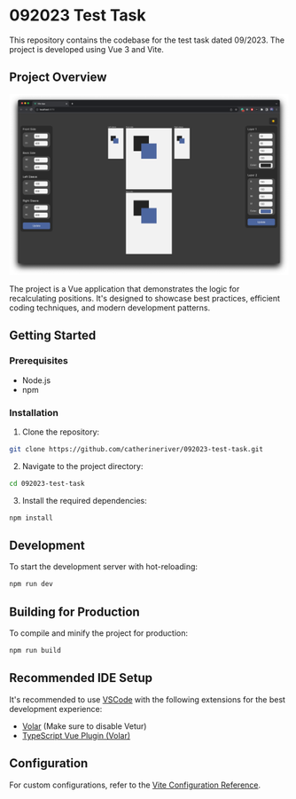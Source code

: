# 092023 Test Task

This repository contains the codebase for the test task dated 09/2023.
The project is developed using Vue 3 and Vite.

## Project Overview

![img.png](img.png)

The project is a Vue application that demonstrates the logic for recalculating positions.
It's designed to showcase best practices, efficient coding techniques, and modern development patterns.

## Getting Started

### Prerequisites

- Node.js
- npm

### Installation

1. Clone the repository:

```bash
git clone https://github.com/catherineriver/092023-test-task.git
```

2. Navigate to the project directory:

```bash
cd 092023-test-task
```

3. Install the required dependencies:

```bash
npm install
```

## Development

To start the development server with hot-reloading:

```bash
npm run dev
```

## Building for Production

To compile and minify the project for production:

```bash
npm run build
```

## Recommended IDE Setup

It's recommended to use [VSCode](https://code.visualstudio.com/) with the following extensions for the best development
experience:

- [Volar](https://marketplace.visualstudio.com/items?itemName=Vue.volar) (Make sure to disable Vetur)
- [TypeScript Vue Plugin (Volar)](https://marketplace.visualstudio.com/items?itemName=Vue.vscode-typescript-vue-plugin)

## Configuration

For custom configurations, refer to the [Vite Configuration Reference](https://vitejs.dev/config/).